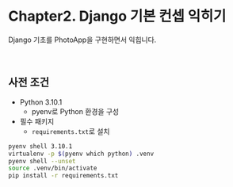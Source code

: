 # Chapter2. Django 기본 컨셉 익히기

Django 기초를 PhotoApp을 구현하면서 익힙니다.

<br>

## 사전 조건

* Python 3.10.1
  * pyenv로 Python 환경을 구성
* 필수 패키지
  * `requirements.txt`로 설치

```bash
pyenv shell 3.10.1
virtualenv -p $(pyenv which python) .venv
pyenv shell --unset
source .venv/bin/activate
pip install -r requirements.txt
```

